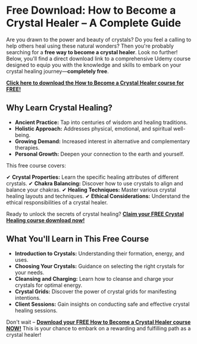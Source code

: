 # Free Download: How to Become a Crystal Healer – A Complete Guide

Are you drawn to the power and beauty of crystals? Do you feel a calling to help others heal using these natural wonders? Then you're probably searching for a **free way to become a crystal healer**. Look no further! Below, you'll find a direct download link to a comprehensive Udemy course designed to equip you with the knowledge and skills to embark on your crystal healing journey—**completely free**.

[**Click here to download the How to Become a Crystal Healer course for FREE!**](https://udemywork.com/how-to-become-a-crystal-healer)

## Why Learn Crystal Healing?

*   **Ancient Practice:** Tap into centuries of wisdom and healing traditions.
*   **Holistic Approach:** Addresses physical, emotional, and spiritual well-being.
*   **Growing Demand:** Increased interest in alternative and complementary therapies.
*   **Personal Growth:** Deepen your connection to the earth and yourself.

This free course covers:

✔ **Crystal Properties:** Learn the specific healing attributes of different crystals.
✔ **Chakra Balancing:** Discover how to use crystals to align and balance your chakras.
✔ **Healing Techniques:** Master various crystal healing layouts and techniques.
✔ **Ethical Considerations:** Understand the ethical responsibilities of a crystal healer.

Ready to unlock the secrets of crystal healing? **[Claim your FREE Crystal Healing course download now!](https://udemywork.com/how-to-become-a-crystal-healer)**

## What You'll Learn in This Free Course

*   **Introduction to Crystals:** Understanding their formation, energy, and uses.
*   **Choosing Your Crystals:** Guidance on selecting the right crystals for your needs.
*   **Cleansing and Charging:** Learn how to cleanse and charge your crystals for optimal energy.
*   **Crystal Grids:** Discover the power of crystal grids for manifesting intentions.
*   **Client Sessions:** Gain insights on conducting safe and effective crystal healing sessions.

Don't wait – **[Download your FREE How to Become a Crystal Healer course NOW!](https://udemywork.com/how-to-become-a-crystal-healer)** This is your chance to embark on a rewarding and fulfilling path as a crystal healer!
